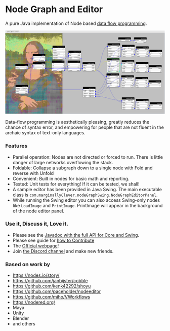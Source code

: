 # Node Graph and Editor

A pure Java implementation of Node based [data flow programming](https://en.wikipedia.org/wiki/Dataflow_programming).

![img](preview-for-github.png)

Data-flow programming is aesthetically pleasing, greatly reduces the chance of syntax error, and empowering for people
that are not fluent in the archaic syntax of text-only languages.

### Features

- Parallel operation: Nodes are not directed or forced to run.  There is little danger of large networks overflowing the stack.
- Foldable: Collapse a subgraph down to a single node with Fold and reverse with Unfold
- Convenient: Built in nodes for basic math and reporting.
- Tested: Unit tests for everything!  If it can be tested, we shall!
- A sample editor has been provided in Java Swing.  The main executable class is `com.marginallyClever.nodeGraphSwing.NodeGraphEditorPanel`.
- While running the Swing editor you can also access Swing-only nodes like `LoadImage` and `PrintImage`.  PrintImage will appear in the background of the node editor panel.

### Use it, Discuss it, Love it.

- Please see the [Javadoc with the full API for Core and Swing](https://marginallyclever.github.io/NodeGraphCore/javadoc).
- Please see guide for [how to Contribute](https://github.com/MarginallyClever/NodeGraphCore/blob/main/CONTRIBUTING.md)
- The [Official webpage](https://marginallyclever.github.io/NodeGraphCore/)!
- Join [the Discord channel](https://discord.gg/Q5TZFmB) and make new friends.

### Based on work by

- https://nodes.io/story/
- https://github.com/janbijster/cobble
- https://github.com/kenk42292/shoyu
- https://github.com/paceholder/nodeeditor
- https://github.com/miho/VWorkflows
- https://nodered.org/
- Maya
- Unity
- Blender
- and others
